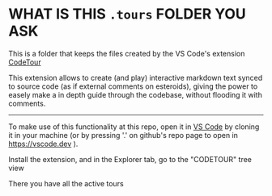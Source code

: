 # WHAT IS THIS `.tours` FOLDER YOU ASK

This is a folder that keeps the files created by the VS Code's extension [CodeTour](https://marketplace.visualstudio.com/items?itemName=vsls-contrib.codetour)

This extension allows to create (and play) interactive markdown text synced to source code (as if external comments on esteroids), giving the power to easely make a in depth guide through the codebase, without flooding it with comments.


---
To make use of this functionality at this repo, open it in [VS Code](https://code.visualstudio.com) by cloning it in your machine (or by pressing '.' on github's repo page to open in <https://vscode.dev> ).

Install the extension, and in the Explorer tab, go to the "CODETOUR" tree view

There you have all the active tours